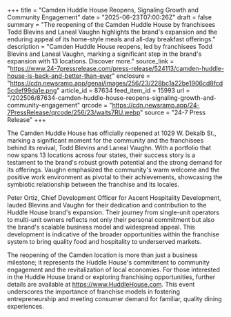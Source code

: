 +++
title = "Camden Huddle House Reopens, Signaling Growth and Community Engagement"
date = "2025-06-23T07:00:26Z"
draft = false
summary = "The reopening of the Camden Huddle House by franchisees Todd Blevins and Laneal Vaughn highlights the brand's expansion and the enduring appeal of its home-style meals and all-day breakfast offerings."
description = "Camden Huddle House reopens, led by franchisees Todd Blevins and Laneal Vaughn, marking a significant step in the brand's expansion with 13 locations. Discover more."
source_link = "https://www.24-7pressrelease.com/press-release/524113/camden-huddle-house-is-back-and-better-than-ever"
enclosure = "https://cdn.newsramp.app/genai/images/256/23/228bc1a22be1906cd8fcd5cdef99da1e.png"
article_id = 87634
feed_item_id = 15993
url = "/202506/87634-camden-huddle-house-reopens-signaling-growth-and-community-engagement"
qrcode = "https://cdn.newsramp.app/24-7PressRelease/qrcode/256/23/waits7RU.webp"
source = "24-7 Press Release"
+++

<p>The Camden Huddle House has officially reopened at 1029 W. Dekalb St., marking a significant moment for the community and the franchisees behind its revival, Todd Blevins and Laneal Vaughn. With a portfolio that now spans 13 locations across four states, their success story is a testament to the brand's robust growth potential and the strong demand for its offerings. Vaughn emphasized the community's warm welcome and the positive work environment as pivotal to their achievements, showcasing the symbiotic relationship between the franchise and its locales.</p><p>Peter Ortiz, Chief Development Officer for Ascent Hospitality Development, lauded Blevins and Vaughn for their dedication and contribution to the Huddle House brand's expansion. Their journey from single-unit operators to multi-unit owners reflects not only their personal commitment but also the brand's scalable business model and widespread appeal. This development is indicative of the broader opportunities within the franchise system to bring quality food and hospitality to underserved markets.</p><p>The reopening of the Camden location is more than just a business milestone; it represents the Huddle House's commitment to community engagement and the revitalization of local economies. For those interested in the Huddle House brand or exploring franchising opportunities, further details are available at <a href='https://www.HuddleHouse.com' rel='nofollow' target='_blank'>https://www.HuddleHouse.com</a>. This event underscores the importance of franchise models in fostering entrepreneurship and meeting consumer demand for familiar, quality dining experiences.</p>